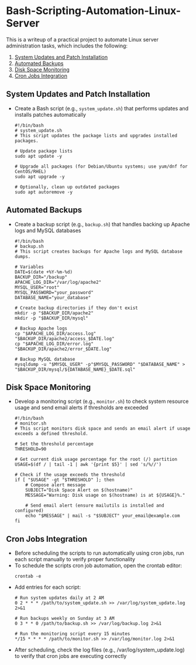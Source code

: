 # Bash-Scripting-Automation-Linux-Server
This is a writeup of a practical project to automate Linux server administration tasks, which includes the following:
1. [System Updates and Patch Installation]()
2. [Automated Backups]()
3. [Disk Space Monitoring]()
4. [Cron Jobs Integration]()


## System Updates and Patch Installation
- Create a Bash script (e.g., `system_update.sh`) that performs updates and installs patches automatically
  ```
  #!/bin/bash
  # system_update.sh
  # This script updates the package lists and upgrades installed packages.
  
  # Update package lists
  sudo apt update -y
  
  # Upgrade all packages (for Debian/Ubuntu systems; use yum/dnf for CentOS/RHEL)
  sudo apt upgrade -y
  
  # Optionally, clean up outdated packages
  sudo apt autoremove -y
  ```


## Automated Backups
- Create a backup script (e.g., `backup.sh`) that handles backing up Apache logs and MySQL databases
  ```
  #!/bin/bash
  # backup.sh
  # This script creates backups for Apache logs and MySQL database dumps.
  
  # Variables
  DATE=$(date +%Y-%m-%d)
  BACKUP_DIR="/backup"
  APACHE_LOG_DIR="/var/log/apache2"
  MYSQL_USER="root"
  MYSQL_PASSWORD="your_password"
  DATABASE_NAME="your_database"
  
  # Create backup directories if they don't exist
  mkdir -p "$BACKUP_DIR/apache2"
  mkdir -p "$BACKUP_DIR/mysql"
  
  # Backup Apache logs
  cp "$APACHE_LOG_DIR/access.log" "$BACKUP_DIR/apache2/access_$DATE.log"
  cp "$APACHE_LOG_DIR/error.log" "$BACKUP_DIR/apache2/error_$DATE.log"
  
  # Backup MySQL database
  mysqldump -u "$MYSQL_USER" -p"$MYSQL_PASSWORD" "$DATABASE_NAME" > "$BACKUP_DIR/mysql/${DATABASE_NAME}_$DATE.sql"
  ```


## Disk Space Monitoring
- Develop a monitoring script (e.g., `monitor.sh`) to check system resource usage and send email alerts if thresholds are exceeded
  ```
  #!/bin/bash
  # monitor.sh
  # This script monitors disk space and sends an email alert if usage exceeds a defined threshold.
  
  # Set the threshold percentage
  THRESHOLD=90
  
  # Get current disk usage percentage for the root (/) partition
  USAGE=$(df / | tail -1 | awk '{print $5}' | sed 's/%//')
  
  # Check if the usage exceeds the threshold
  if [ "$USAGE" -gt "$THRESHOLD" ]; then
      # Compose alert message
      SUBJECT="Disk Space Alert on $(hostname)"
      MESSAGE="Warning: Disk usage on $(hostname) is at ${USAGE}%."
      
      # Send email alert (ensure mailutils is installed and configured)
      echo "$MESSAGE" | mail -s "$SUBJECT" your_email@example.com
  fi
  ```

## Cron Jobs Integration
- Before scheduling the scripts to run automatically using cron jobs, run each script manually to verify proper functionality
- To schedule the scripts cron job automation, open the crontab editor:
  ```
  crontab -e
  ```
- Add entries for each script:
  ```
  # Run system updates daily at 2 AM
  0 2 * * * /path/to/system_update.sh >> /var/log/system_update.log 2>&1
  
  # Run backups weekly on Sunday at 3 AM
  0 3 * * 0 /path/to/backup.sh >> /var/log/backup.log 2>&1
  
  # Run the monitoring script every 15 minutes
  */15 * * * * /path/to/monitor.sh >> /var/log/monitor.log 2>&1
  ```
- After scheduling, check the log files (e.g., /var/log/system_update.log) to verify that cron jobs are executing correctly


